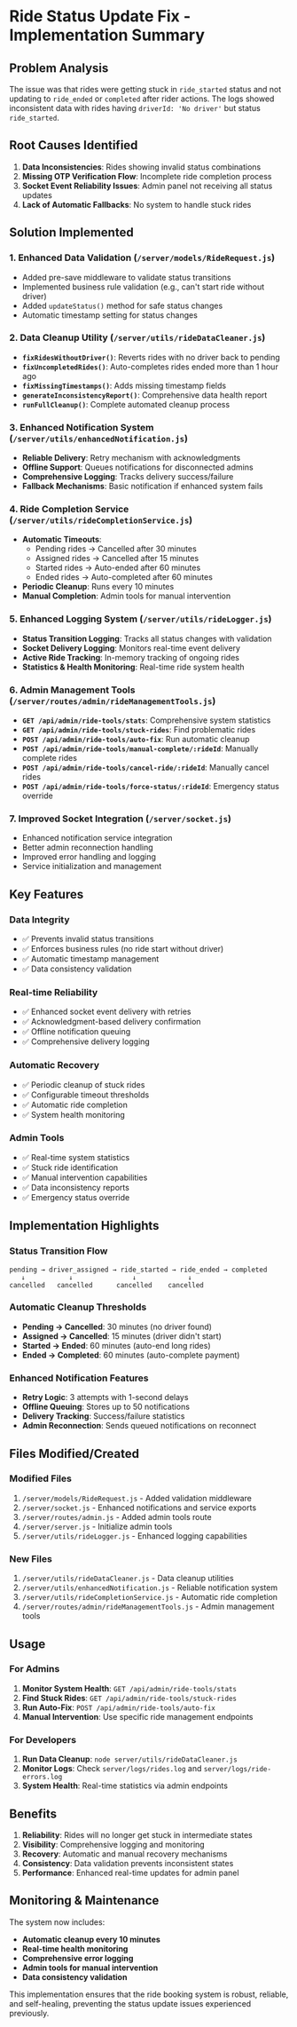 # Ride Status Update Fix - Implementation Summary

## Problem Analysis
The issue was that rides were getting stuck in `ride_started` status and not updating to `ride_ended` or `completed` after rider actions. The logs showed inconsistent data with rides having `driverId: 'No driver'` but status `ride_started`.

## Root Causes Identified
1. **Data Inconsistencies**: Rides showing invalid status combinations
2. **Missing OTP Verification Flow**: Incomplete ride completion process
3. **Socket Event Reliability Issues**: Admin panel not receiving all status updates
4. **Lack of Automatic Fallbacks**: No system to handle stuck rides

## Solution Implemented

### 1. Enhanced Data Validation (`/server/models/RideRequest.js`)
- Added pre-save middleware to validate status transitions
- Implemented business rule validation (e.g., can't start ride without driver)
- Added `updateStatus()` method for safe status changes
- Automatic timestamp setting for status changes

### 2. Data Cleanup Utility (`/server/utils/rideDataCleaner.js`)
- **`fixRidesWithoutDriver()`**: Reverts rides with no driver back to pending
- **`fixUncompletedRides()`**: Auto-completes rides ended more than 1 hour ago
- **`fixMissingTimestamps()`**: Adds missing timestamp fields
- **`generateInconsistencyReport()`**: Comprehensive data health report
- **`runFullCleanup()`**: Complete automated cleanup process

### 3. Enhanced Notification System (`/server/utils/enhancedNotification.js`)
- **Reliable Delivery**: Retry mechanism with acknowledgments
- **Offline Support**: Queues notifications for disconnected admins
- **Comprehensive Logging**: Tracks delivery success/failure
- **Fallback Mechanisms**: Basic notification if enhanced system fails

### 4. Ride Completion Service (`/server/utils/rideCompletionService.js`)
- **Automatic Timeouts**: 
  - Pending rides → Cancelled after 30 minutes
  - Assigned rides → Cancelled after 15 minutes
  - Started rides → Auto-ended after 60 minutes
  - Ended rides → Auto-completed after 60 minutes
- **Periodic Cleanup**: Runs every 10 minutes
- **Manual Completion**: Admin tools for manual intervention

### 5. Enhanced Logging System (`/server/utils/rideLogger.js`)
- **Status Transition Logging**: Tracks all status changes with validation
- **Socket Delivery Logging**: Monitors real-time event delivery
- **Active Ride Tracking**: In-memory tracking of ongoing rides
- **Statistics & Health Monitoring**: Real-time ride system health

### 6. Admin Management Tools (`/server/routes/admin/rideManagementTools.js`)
- **`GET /api/admin/ride-tools/stats`**: Comprehensive system statistics
- **`GET /api/admin/ride-tools/stuck-rides`**: Find problematic rides
- **`POST /api/admin/ride-tools/auto-fix`**: Run automatic cleanup
- **`POST /api/admin/ride-tools/manual-complete/:rideId`**: Manually complete rides
- **`POST /api/admin/ride-tools/cancel-ride/:rideId`**: Manually cancel rides
- **`POST /api/admin/ride-tools/force-status/:rideId`**: Emergency status override

### 7. Improved Socket Integration (`/server/socket.js`)
- Enhanced notification service integration
- Better admin reconnection handling
- Improved error handling and logging
- Service initialization and management

## Key Features

### Data Integrity
- ✅ Prevents invalid status transitions
- ✅ Enforces business rules (no ride start without driver)
- ✅ Automatic timestamp management
- ✅ Data consistency validation

### Real-time Reliability
- ✅ Enhanced socket event delivery with retries
- ✅ Acknowledgment-based delivery confirmation
- ✅ Offline notification queuing
- ✅ Comprehensive delivery logging

### Automatic Recovery
- ✅ Periodic cleanup of stuck rides
- ✅ Configurable timeout thresholds
- ✅ Automatic ride completion
- ✅ System health monitoring

### Admin Tools
- ✅ Real-time system statistics
- ✅ Stuck ride identification
- ✅ Manual intervention capabilities
- ✅ Data inconsistency reports
- ✅ Emergency status override

## Implementation Highlights

### Status Transition Flow
```
pending → driver_assigned → ride_started → ride_ended → completed
   ↓           ↓               ↓             ↓
cancelled   cancelled      cancelled    cancelled
```

### Automatic Cleanup Thresholds
- **Pending → Cancelled**: 30 minutes (no driver found)
- **Assigned → Cancelled**: 15 minutes (driver didn't start)
- **Started → Ended**: 60 minutes (auto-end long rides)
- **Ended → Completed**: 60 minutes (auto-complete payment)

### Enhanced Notification Features
- **Retry Logic**: 3 attempts with 1-second delays
- **Offline Queuing**: Stores up to 50 notifications
- **Delivery Tracking**: Success/failure statistics
- **Admin Reconnection**: Sends queued notifications on reconnect

## Files Modified/Created

### Modified Files
1. `/server/models/RideRequest.js` - Added validation middleware
2. `/server/socket.js` - Enhanced notifications and service exports
3. `/server/routes/admin.js` - Added admin tools route
4. `/server/server.js` - Initialize admin tools
5. `/server/utils/rideLogger.js` - Enhanced logging capabilities

### New Files
1. `/server/utils/rideDataCleaner.js` - Data cleanup utilities
2. `/server/utils/enhancedNotification.js` - Reliable notification system
3. `/server/utils/rideCompletionService.js` - Automatic ride completion
4. `/server/routes/admin/rideManagementTools.js` - Admin management tools

## Usage

### For Admins
1. **Monitor System Health**: `GET /api/admin/ride-tools/stats`
2. **Find Stuck Rides**: `GET /api/admin/ride-tools/stuck-rides`
3. **Run Auto-Fix**: `POST /api/admin/ride-tools/auto-fix`
4. **Manual Intervention**: Use specific ride management endpoints

### For Developers
1. **Run Data Cleanup**: `node server/utils/rideDataCleaner.js`
2. **Monitor Logs**: Check `server/logs/rides.log` and `server/logs/ride-errors.log`
3. **System Health**: Real-time statistics via admin endpoints

## Benefits

1. **Reliability**: Rides will no longer get stuck in intermediate states
2. **Visibility**: Comprehensive logging and monitoring
3. **Recovery**: Automatic and manual recovery mechanisms
4. **Consistency**: Data validation prevents inconsistent states
5. **Performance**: Enhanced real-time updates for admin panel

## Monitoring & Maintenance

The system now includes:
- **Automatic cleanup every 10 minutes**
- **Real-time health monitoring**
- **Comprehensive error logging**
- **Admin tools for manual intervention**
- **Data consistency validation**

This implementation ensures that the ride booking system is robust, reliable, and self-healing, preventing the status update issues experienced previously.